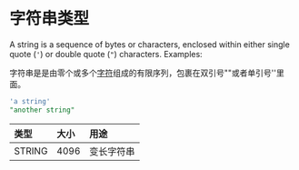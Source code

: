# 字符串类型

A string is a sequence of bytes or characters, enclosed within either single quote (`'`) or double quote (`"`) characters. Examples:

字符串是是由零个或多个[字符](https://zh.wikipedia.org/wiki/字符)组成的有限序列，包裹在双引号""或者单引号''里面。

```SQL
'a string'
"another string"
```

| 类型   | 大小 | 用途       |
| :----- | :--- | :--------- |
| STRING | 4096 | 变长字符串 |


